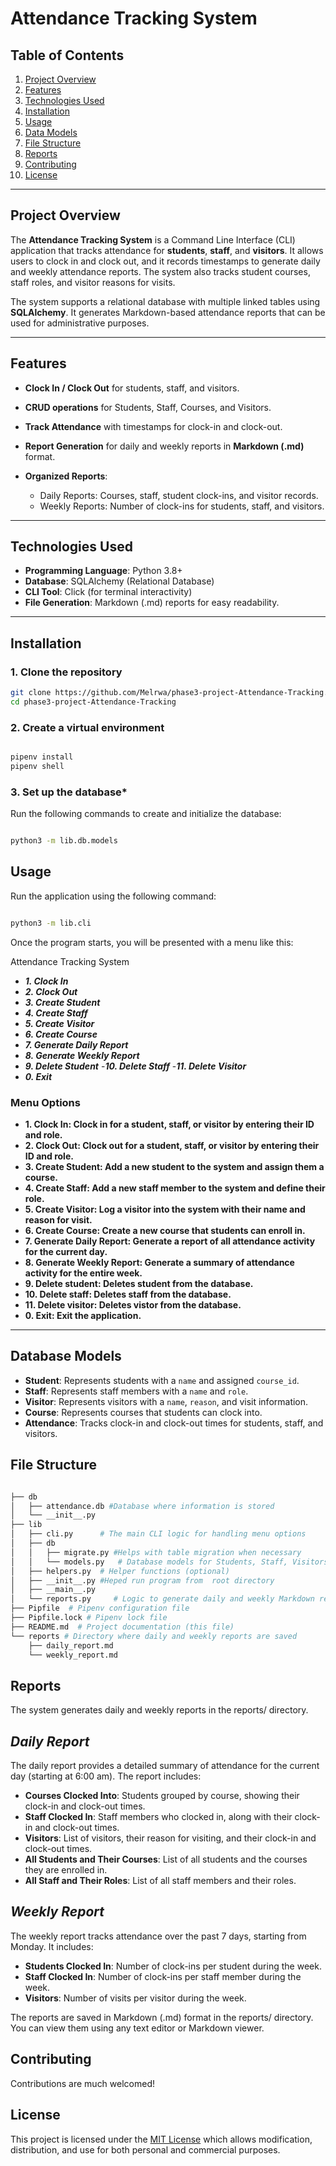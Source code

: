 # **Attendance Tracking System**

## **Table of Contents**

1. [Project Overview](#project-overview)  
2. [Features](#features)  
3. [Technologies Used](#technologies-used)  
4. [Installation](#installation)  
5. [Usage](#usage)  
6. [Data Models](#database-models)
7. [File Structure](#file-structure)  
8. [Reports](#reports)  
9. [Contributing](#contributing)  
10. [License](#license)  

---

## **Project Overview**

The **Attendance Tracking System** is a Command Line Interface (CLI) application that tracks attendance for **students**, **staff**, and **visitors**. It allows users to clock in and clock out, and it records timestamps to generate daily and weekly attendance reports. The system also tracks student courses, staff roles, and visitor reasons for visits.

The system supports a relational database with multiple linked tables using **SQLAlchemy**. It generates Markdown-based attendance reports that can be used for administrative purposes.

---

## **Features**

- **Clock In / Clock Out** for students, staff, and visitors.  
- **CRUD operations** for Students, Staff, Courses, and Visitors.  
- **Track Attendance** with timestamps for clock-in and clock-out.  
- **Report Generation** for daily and weekly reports in **Markdown (.md)** format.  
- **Organized Reports**:

  - Daily Reports: Courses, staff, student clock-ins, and visitor records.  
  - Weekly Reports: Number of clock-ins for students, staff, and visitors.  

---

## **Technologies Used**

- **Programming Language**: Python 3.8+  
- **Database**: SQLAlchemy (Relational Database)  
- **CLI Tool**: Click (for terminal interactivity)  
- **File Generation**: Markdown (.md) reports for easy readability.  

---

## **Installation**

### **1. Clone the repository**

```bash
git clone https://github.com/Melrwa/phase3-project-Attendance-Tracking.git
cd phase3-project-Attendance-Tracking
```

### **2. Create a virtual environment**

```bash

pipenv install
pipenv shell
```

### **3. Set up the database***

Run the following commands to create and initialize the database:

```bash

python3 -m lib.db.models
```

## **Usage**

Run the application using the following command:

```bash

python3 -m lib.cli
```

Once the program starts, you will be presented with a menu like this:

Attendance Tracking System

- ***1. Clock In***
- ***2. Clock Out***
- ***3. Create Student***
- ***4. Create Staff***
- ***5. Create Visitor***
- ***6. Create Course***
- ***7. Generate Daily Report***
- ***8. Generate Weekly Report***
- ***9. Delete Student***
-***10. Delete Staff***
-***11. Delete Visitor***
- ***0. Exit***

### Menu Options

- **1. Clock In: Clock in for a student, staff, or visitor by entering their ID and role.**
- **2. Clock Out: Clock out for a student, staff, or visitor by entering their ID and role.**
- **3. Create Student: Add a new student to the system and assign them a course.**
- **4. Create Staff: Add a new staff member to the system and define their role.**
- **5. Create Visitor: Log a visitor into the system with their name and reason for visit.**
- **6. Create Course: Create a new course that students can enroll in.**
- **7. Generate Daily Report: Generate a report of all attendance activity for the current day.**
- **8. Generate Weekly Report: Generate a summary of attendance activity for the entire week.**
- **9. Delete student: Deletes student from the database.**
- **10. Delete staff: Deletes staff from the database.**
- **11. Delete visitor: Deletes vistor from the database.**
- **0. Exit: Exit the application.**

---

## **Database Models**

- **Student**: Represents students with a `name` and assigned `course_id`.
- **Staff**: Represents staff members with a `name` and `role`.
- **Visitor**: Represents visitors with a `name`, `reason`, and visit information.
- **Course**: Represents courses that students can clock into.
- **Attendance**: Tracks clock-in and clock-out times for students, staff, and visitors.

## **File Structure**

```bash

├── db
│   ├── attendance.db #Database where information is stored
│   └── __init__.py 
├── lib
│   ├── cli.py      # The main CLI logic for handling menu options
│   ├── db
│   │   ├── migrate.py #Helps with table migration when necessary 
│   │   └── models.py   # Database models for Students, Staff, Visitors, Courses, and Attendance, Defines relationship
│   ├── helpers.py  # Helper functions (optional)
│   ├── __init__.py #Heped run program from  root directory
│   ├── __main__.py 
│   └── reports.py     # Logic to generate daily and weekly Markdown reports
├── Pipfile  # Pipenv configuration file
├── Pipfile.lock # Pipenv lock file
├── README.md  # Project documentation (this file)
└── reports # Directory where daily and weekly reports are saved
    ├── daily_report.md 
    └── weekly_report.md
```

## **Reports**

The system generates daily and weekly reports in the reports/ directory.

## ***Daily Report***

The daily report provides a detailed summary of attendance for the current day (starting at 6:00 am). The report includes:

- **Courses Clocked Into**: Students grouped by course, showing their clock-in and clock-out times.
- **Staff Clocked In**: Staff members who clocked in, along with their clock-in and clock-out times.
- **Visitors**: List of visitors, their reason for visiting, and their clock-in and clock-out times.
- **All Students and Their Courses**: List of all students and the courses they are enrolled in.
- **All Staff and Their Roles**: List of all staff members and their roles.

## ***Weekly Report***

The weekly report tracks attendance over the past 7 days, starting from Monday. It includes:

- **Students Clocked In**: Number of clock-ins per student during the week.
- **Staff Clocked In**: Number of clock-ins per staff member during the week.
- **Visitors**: Number of visits per visitor during the week.

The reports are saved in Markdown (.md) format in the reports/ directory. You can view them using any text editor or Markdown viewer.

## **Contributing**

Contributions are much  welcomed!

## **License**

This project is licensed under the [MIT License](https://github.com/Melrwa/phase3-project-Attendance-Tracking/tree/main#) which allows modification, distribution, and use for both personal and commercial purposes.
